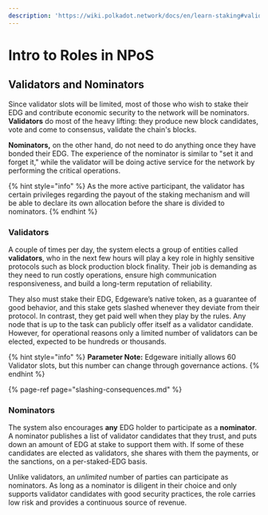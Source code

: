 ```yaml
---
description: 'https://wiki.polkadot.network/docs/en/learn-staking#validators-and-nominators'
---
```


# Intro to Roles in NPoS

## Validators and Nominators <a id="validators-and-nominators"></a>

Since validator slots will be limited, most of those who wish to stake their EDG and contribute economic security to the network will be nominators. **Validators** do most of the heavy lifting: they produce new block candidates, vote and come to consensus, validate the chain's blocks. 

**Nominators,** on the other hand, do not need to do anything once they have bonded their EDG. The experience of the nominator is similar to "set it and forget it," while the validator will be doing active service for the network by performing the critical operations. 

{% hint style="info" %}
As the more active participant, the validator has certain privileges regarding the payout of the staking mechanism and will be able to declare its own allocation before the share is divided to nominators.
{% endhint %}

### Validators

A couple of times per day, the system elects a group of entities called **validators**, who in the next few hours will play a key role in highly sensitive protocols such as block production block finality. Their job is demanding as they need to run costly operations, ensure high communication responsiveness, and build a long-term reputation of reliability. 

They also must stake their EDG, Edgeware’s native token, as a guarantee of good behavior, and this stake gets slashed whenever they deviate from their protocol. In contrast, they get paid well when they play by the rules. Any node that is up to the task can publicly offer itself as a validator candidate. However, for operational reasons only a limited number of validators can be elected, expected to be hundreds or thousands.

{% hint style="info" %}
**Parameter Note:** Edgeware initially allows 60 Validator slots, but this number can change through governance actions.
{% endhint %}

{% page-ref page="slashing-consequences.md" %}



### Nominators

The system also encourages **any** EDG holder to participate as a **nominator**. A nominator publishes a list of validator candidates that they trust, and puts down an amount of EDG at stake to support them with. If some of these candidates are elected as validators, she shares with them the payments, or the sanctions, on a per-staked-EDG basis. 

Unlike validators, an _unlimited_ number of parties can participate as nominators. As long as a nominator is diligent in their choice and only supports validator candidates with good security practices, the role carries low risk and provides a continuous source of revenue. 
